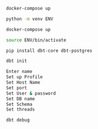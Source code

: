 ```sh
docker-compose up
```

```bash
python -m venv ENV
```

```bash
docker-compose up
```

```bash
source ENV/bin/activate
```
```bash
pip install dbt-core dbt-postgres
```

```bash
dbt init
```
```bash
Enter name
Set up Profile
Set Host Name
Set port
Set User & password
Set DB name
Set Schema
Set threads
```
```bash
dbt debug
```